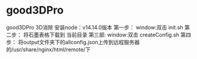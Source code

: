 # good3DPro
good3DPro 3D消除
安装node：v14.14.0版本
第一步：
  window:双击 init.sh
第二步：
  将石墨表格下载到 当前目录
第三部:
  window:双击 createConfig.sh
第四步：
  将output文件夹下的allconfig.json上传到远程服务器的/usr/share/nginx/html/remote/下
